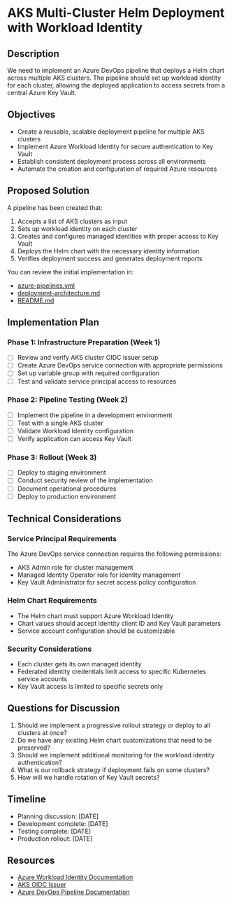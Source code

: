 # AKS Multi-Cluster Helm Deployment with Workload Identity

## Description

We need to implement an Azure DevOps pipeline that deploys a Helm chart across multiple AKS clusters. The pipeline should set up workload identity for each cluster, allowing the deployed application to access secrets from a central Azure Key Vault.

## Objectives

- Create a reusable, scalable deployment pipeline for multiple AKS clusters
- Implement Azure Workload Identity for secure authentication to Key Vault
- Establish consistent deployment process across all environments
- Automate the creation and configuration of required Azure resources

## Proposed Solution

A pipeline has been created that:
1. Accepts a list of AKS clusters as input
2. Sets up workload identity on each cluster
3. Creates and configures managed identities with proper access to Key Vault
4. Deploys the Helm chart with the necessary identity information
5. Verifies deployment success and generates deployment reports

You can review the initial implementation in:
- [azure-pipelines.yml](link-to-file)
- [deployment-architecture.md](link-to-file)
- [README.md](link-to-file)

## Implementation Plan

### Phase 1: Infrastructure Preparation (Week 1)
- [ ] Review and verify AKS cluster OIDC issuer setup
- [ ] Create Azure DevOps service connection with appropriate permissions
- [ ] Set up variable group with required configuration
- [ ] Test and validate service principal access to resources

### Phase 2: Pipeline Testing (Week 2)
- [ ] Implement the pipeline in a development environment
- [ ] Test with a single AKS cluster
- [ ] Validate Workload Identity configuration
- [ ] Verify application can access Key Vault

### Phase 3: Rollout (Week 3)
- [ ] Deploy to staging environment
- [ ] Conduct security review of the implementation
- [ ] Document operational procedures
- [ ] Deploy to production environment

## Technical Considerations

### Service Principal Requirements
The Azure DevOps service connection requires the following permissions:
- AKS Admin role for cluster management
- Managed Identity Operator role for identity management
- Key Vault Administrator for secret access policy configuration

### Helm Chart Requirements
- The Helm chart must support Azure Workload Identity
- Chart values should accept identity client ID and Key Vault parameters
- Service account configuration should be customizable

### Security Considerations
- Each cluster gets its own managed identity
- Federated identity credentials limit access to specific Kubernetes service accounts
- Key Vault access is limited to specific secrets only

## Questions for Discussion

1. Should we implement a progressive rollout strategy or deploy to all clusters at once?
2. Do we have any existing Helm chart customizations that need to be preserved?
3. Should we implement additional monitoring for the workload identity authentication?
4. What is our rollback strategy if deployment fails on some clusters?
5. How will we handle rotation of Key Vault secrets?

## Timeline

- Planning discussion: [DATE]
- Development complete: [DATE]
- Testing complete: [DATE]
- Production rollout: [DATE]

## Resources

- [Azure Workload Identity Documentation](https://docs.microsoft.com/en-us/azure/aks/workload-identity-overview)
- [AKS OIDC Issuer](https://docs.microsoft.com/en-us/azure/aks/use-oidc-issuer)
- [Azure DevOps Pipeline Documentation](https://docs.microsoft.com/en-us/azure/devops/pipelines/get-started/key-pipelines-concepts) 